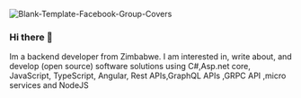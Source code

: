 ![Blank-Template-Facebook-Group-Covers](https://user-images.githubusercontent.com/97601156/151713405-bdd1406f-f178-484f-a730-bf9e88cf0e7f.jpg)





### Hi there 👋

Im a backend developer from Zimbabwe. I am interested in, write about, and develop (open source) software solutions
using C#,Asp.net core, JavaScript, TypeScript, Angular, Rest APIs,GraphQL APIs ,GRPC API ,micro services and NodeJS

<!--
**phirilesly/phirilesly** is a ✨ _special_ ✨ repository because its `README.md` (this file) appears on your GitHub profile.

Here are some ideas to get you started:

- 🔭 I’m currently working on ...
- 🌱 I’m currently learning ...
- 👯 I’m looking to collaborate on ...
- 🤔 I’m looking for help with ...
- 💬 Ask me about ...
- 📫 How to reach me: ...
- 😄 Pronouns: ...
- ⚡ Fun fact: ...
-->
